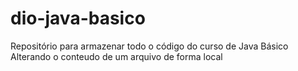 # dio-java-basico
Repositório para armazenar todo o código do curso de Java Básico
Alterando o conteudo de um arquivo de forma local